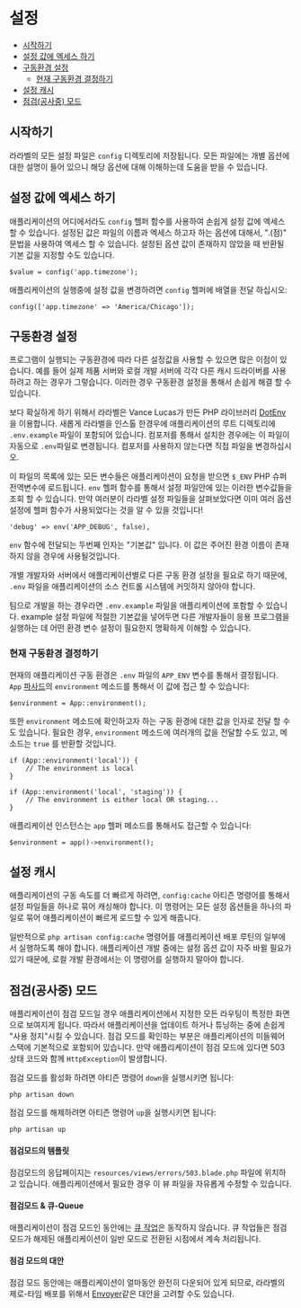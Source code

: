 # 설정

- [시작하기](#introduction)
- [설정 값에 엑세스 하기](#accessing-configuration-values)
- [구동환경 설정](#environment-configuration)
    - [현재 구동환경 결정하기](#determining-the-current-environment)
- [설정 캐시](#configuration-caching)
- [점검(공사중) 모드](#maintenance-mode)

<a name="introduction"></a>
## 시작하기

라라벨의 모든 설정 파일은 `config` 디렉토리에 저장됩니다. 모든 파일에는 개별 옵션에 대한 설명이 들어 있으니 해당 옵션에 대해 이해하는데 도움을 받을 수 있습니다. 

<a name="accessing-configuration-values"></a>
## 설정 값에 엑세스 하기

애플리케이션의 어디에서라도 `config` 헬퍼 함수를 사용하여 손쉽게 설정 값에 엑세스 할 수 있습니다. 설정된 값은 파일의 이름과 엑세스 하고자 하는 옵션에 대해서, ".(점)" 문법을 사용하여 엑세스 할 수 있습니다. 설정된 옵션 값이 존재하지 않았을 때 반환될 기본 값을 지정할 수도 있습니다. 

    $value = config('app.timezone');

애플리케이션의 실행중에 설정 값을 변경하려면 `config` 헬퍼에 배열을 전달 하십시오:

    config(['app.timezone' => 'America/Chicago']);

<a name="environment-configuration"></a>
## 구동환경 설정

프로그램이 실행되는  구동환경에 따라 다른 설정값을 사용할 수 있으면 많은 이점이 있습니다. 예를 들어 실제 제품 서버와 로컬 개발 서버에 각각 다른 캐시 드라이버를 사용하려고 하는 경우가 그렇습니다. 이러한 경우 구동환경 설정을 통해서 손쉽게 해결 할 수 있습니다.

보다 확실하게 하기 위해서 라라벨은 Vance Lucas가 만든 PHP 라이브러리 [DotEnv](https://github.com/vlucas/phpdotenv)을 이용합니다. 새롭게 라라벨을 인스톨 한경우에 애플리케이션의 루트 디렉토리에 `.env.example` 파일이 포함되어 있습니다. 컴포저를 통해서 설치한 경우에는 이 파일이 자동으로 `.env`파일로 변경됩니다. 컴포저를 사용하지 않는다면 직접 파일을 변경하십시오. 

이 파일의 목록에 있는 모든 변수들은 애플리케이션이 요청을 받으면 `$_ENV` PHP 슈퍼 전역변수에 로드됩니다. `env` 헬퍼 함수를 통해서 설정 파일안에 있는 이러한 변수값들을 조회 할 수 있습니다. 만약 여러분이 라라벨 설정 파일들을 살펴보았다면 이미 여러 옵션 설정에 헬퍼 함수가 사용되었다는 것을 알 수 있을 것입니다!

    'debug' => env('APP_DEBUG', false),

`env` 함수에 전달되는 두번째 인자는 "기본값" 입니다. 이 값은 주어진 환경 이름이 존재하지 않을 경우에 사용될것입니다. 

개별 개발자와 서버에서 애플리케이션별로 다른 구동 환경 설정을 필요로 하기 때문에, `.env` 파일을 애플리케이션의 소스 컨트롤 시스템에 커밋하지 않아야 합니다. 

팀으로 개발을 하는 경우라면 `.env.example` 파일을 애플리케이션에 포함할 수 있습니다. example 설정 파일에 적절한 기본값을 넣어두면 다른 개발자들이 응용 프로그램을 실행하는 데 어떤 환경 변수 설정이 필요한지 명확하게 이해할 수 있습니다.

<a name="determining-the-current-environment"></a>
### 현재 구동환경 결정하기

현재의 애플리케이션 구동 환경은 `.env` 파일의 `APP_ENV` 변수를 통해서 결정됩니다. `App` [파사드](/docs/{{version}}/facades)의 `environment` 메소드를 통해서 이 값에 접근 할 수 있습니다: 

    $environment = App::environment();

또한 `environment` 메소드에 확인하고자 하는 구동 환경에 대한 값을 인자로 전달 할 수도 있습니다. 필요한 경우, `environment` 메소드에 여러개의 값을 전달할 수도 있고, 메소드는 `true` 를 반환할 것입니다. 

    if (App::environment('local')) {
        // The environment is local
    }

    if (App::environment('local', 'staging')) {
        // The environment is either local OR staging...
    }

애플리케이션 인스턴스는 `app` 헬퍼 메소드를 통해서도 접근할 수 있습니다:

    $environment = app()->environment();

<a name="configuration-caching"></a>
## 설정 캐시

애플리케이션의 구동 속도를 더 빠르게 하려면, `config:cache` 아티즌 명령어를 통해서 설정 파일들을 하나로 묶어 캐싱해야 합니다. 이 명령어는 모든 설정 옵션들을 하나의 파일로 묶어 애플리케이션이 빠르게 로드할 수 있게 해줍니다.

일반적으로 `php artisan config:cache` 명령어를 애플리케이션 배포 루틴의 일부에서 실행하도록 해야 합니다. 애플리케이션 개발 중에는 설정 옵션 값이 자주 바뀔 필요가 있기 때문에, 로컬 개발 환경에서는 이 명령어를 실행하지 말아야 합니다. 

<a name="maintenance-mode"></a>
## 점검(공사중) 모드

애플리케이션이 점검 모드일 경우 애플리케이션에서 지정한 모든 라우팅이 특정한 화면으로 보여지게 됩니다. 따라서 애플리케이션을 업데이트 하거나 튜닝하는 중에 손쉽게 "사용 정지"시킬 수 있습니다. 점검 모드를 확인하는 부분은 애플리케이션의 미들웨어 스택에 기본적으로 포함되어 있습니다. 만약 애플리케이션이 점검 모드에 있다면 503 상태 코드와 함께 `HttpException`이 발생합니다. 

점검 모드를 활성화 하려면 아티즌 명령어 `down`을 실행시키면 됩니다:

    php artisan down

점검 모드를 해제하려면 아티즌 명령어 `up`을 실행시키면 됩니다:

    php artisan up

#### 점검모드의 템플릿

점검모드의 응답페이지는 `resources/views/errors/503.blade.php` 파일에 위치하고 있습니다. 애플리케이션에서 필요한 경우 이 뷰 파일을 자유롭게 수정할 수 있습니다. 

#### 점검모드 & 큐-Queue

애플리케이션이 점검 모드인 동안에는 [큐 작업](/docs/{{version}}/queues)은 동작하지 않습니다. 큐 작업들은 점검 모드가 해제된 애플리케이션이 일반 모드로 전환된 시점에서 계속 처리됩니다. 

#### 점검 모드의 대안

점검 모드 동안에는 애플리케이션이 얼마동안 완전히 다운되어 있게 되므로, 라라벨의 제로-타임 배포를 위해서 [Envoyer](https://envoyer.io)같은 대안을 고려할 수도 있습니다. 